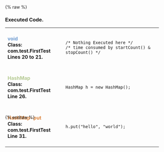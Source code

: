 {% raw %}
<!-- JMicrobench Report -->
<div class="JbenchReport">
<div class="chartArea">
<script type="text/javascript">var options_chartID8761216 = {"chart":{"renderTo":"container_chartID8761216_PROFILING","type":"bar","marginBottom":37,"height":325,"backgroundColor":"none"},"title":{"text":"FirstTest Performance","align":"center","margin":15,"y":10,"x":0,"verticalAlign":"top"},"subtitle":{"text":"PROFILING phase. 100 times executed.","align":"center","y":30,"x":0},"xAxis":{"categories":["void","HashMap","HashMap-put"],"title":{}},"yAxis":{"min":0.0195,"type":"linear","title":{"text":"microsecons (µs).","align":"middle","x":0,"y":0},"labels":{"overflow":"justify"}},"plotOptions":{"series":{"dataLabels":{"enabled":true,"rotation":0,"y":0,"x":0,"color":"#aac"},"groupPadding":0.1}},"legend":{"layout":"vertical","align":"right","verticalAlign":"top","x":0,"y":0,"floating":true,"borderWidth":1,"backgroundColor":"#FFFFFF","shadow":true,"enabled":false},"credits":{"enabled":true,"href":"https://github.com/M-jerez/JMicrobenchs","text":" JMicrobenchs","position":{"align":"left","x":10,"y":-5}},"series":[{"name":"Average Time","data":[{"color":"#6f9cd1","sliced":false,"y":0.039},{"color":"#B5CA92","sliced":false,"y":0.054},{"color":"#DB843D","sliced":false,"y":0.103}],"pointStart":0}],"colors":["#6f9cd1","#B5CA92","#DB843D","#80699B","#235295","#568956","#AA4643","#c6a80D","#A47D7C","#44cc79"],"millis":false}; 
 $(document).ready(function() {var chart_chartID8761216 = new Highcharts.Chart(options_chartID8761216);});</script>
<div class="" id="container_chartID8761216_PROFILING"></div>
</div>
<div class="codeArea ">
<h3 >Executed Code.</h3>
<div class="codeContainer" style="height: 285px">
<table>
<tbody>
<tr>
<td class="codeInfo"><h4><strong style='color:#6f9cd1'>void</strong><br />Class: com.test.FirstTest <br />Lines 20 to 21.</h4></td>
<td class="code"><pre><code id="code_22413802" >/* Nothing Executed here */
/* time consumed by startCount() & stopCount() */
</code></pre></td>
</tr>
<tr>
<td class="codeInfo"><h4><strong style='color:#B5CA92'>HashMap</strong><br />Class: com.test.FirstTest <br />Line 26.</h4></td>
<td class="code"><pre><code id="code_7494106" >HashMap<String, String> h = new HashMap<String, String>();
</code></pre></td>
</tr>
<tr>
<td class="codeInfo"><h4><strong style='color:#DB843D'>HashMap-put</strong><br />Class: com.test.FirstTest <br />Line 31.</h4></td>
<td class="code"><pre><code id="code_23671010" >h.put("hello", "world");
</code></pre></td>
</tr>
</tbody>
</table>
</div>
</div>
</div>
<!-- /JMicrobench Report -->
{% endraw %}

